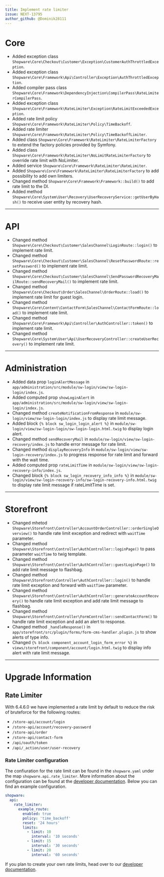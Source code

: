 ```yaml
---
title: Implement rate limiter
issue: NEXT-13795
author_github: @Dominik28111
---
```

# Core
* Added exception class `Shopware\Core\Checkout\Customer\Exception\CustomerAuthThrottledException`.
* Added exception class `Shopware\Core\Framework\Api\Controller\Exception\AuthThrottledException`.
* Added compiler pass class `Shopware\Core\Framework\DependencyInjection\CompilerPass\RateLimiterCompilerPass`.
* Added exception class `Shopware\Core\Framework\RateLimiter\Exception\RateLimitExceededException`.
* Added rate limit policy `Shopware\Core\Framework\RateLimiter\Policy\TimeBackoff`.
* Added rate limiter `Shopware\Core\Framework\RateLimiter\Policy\TimeBackoffLimiter`.
* Added class `Shopware\Core\Framework\RateLimiter\RateLimiterFactory` to extend the factory policies provided by Symfony.
* Added class `Shopware\Core\Framework\RateLimiter\NoLimitRateLimiterFactory` to override rate limit with NoLimiter.
* Added service `Shopware\Core\Framework\RateLimiter\RateLimiter`.
* Added `Shopware\Core\Framework\RateLimiter\RateLimiterFactory` to add possibility to add own limiters.
* Changed method `Shopware\Core\Framework\Framework::build()` to add rate limit to the DI.
* Added method `Shopware\Core\System\User\Recovery\UserRecoveryService::getUserByHash()` to receive user entity by recovery hash.
___
# API
* Changed method `Shopware\Core\Checkout\Customer\SalesChannel\LoginRoute::login()` to implement rate limit.
* Changed method `Shopware\Core\Checkout\Customer\SalesChannel\ResetPasswordRoute::resetPassword()` to implement rate limit.
* Changed method `Shopware\Core\Checkout\Customer\SalesChannel\SendPasswordRecoveryMailRoute::sendRecoveryMail()` to implement rate limit.
* Changed method `Shopware\Core\Checkout\Order\SalesChannel\OrderRoute::load()` to implement rate limit for guest login.
* Changed method `Shopware\Core\Content\ContactForm\SalesChannel\ContactFormRoute::load()` to implement rate limit.
* Changed method `Shopware\Core\Framework\Api\Controller\AuthController::token()` to implement rate limit.
* Changed method `Shopware\Core\System\User\Api\UserRecoveryController::createUserRecovery()` to implement rate limit.
___
# Administration
* Added data prop `loginAlertMessage` in `app/administration/src/module/sw-login/view/sw-login-login/index.js`.
* Added computed prop `showLoginAlert` in `app/administration/src/module/sw-login/view/sw-login-login/index.js`.
* Changed method `createNotificationFromResponse` in `module/sw-login/view/sw-login-login/index.js` to display rate limit message.
* Added block `{% block sw_login_login_alert %}` in `module/sw-login/view/sw-login-login/sw-login-login.html.twig` to display login alert.
* Changed method `sendRecoveryMail` in `module/sw-login/view/sw-login-recovery/index.js` to handle error message for rate limit.
* Changed method `displayRecoveryInfo` in `module/sw-login/view/sw-login-recovery/index.js` to progress response for rate limit and forward with the wait time.
* Added computed prop `rateLimitTime` in `module/sw-login/view/sw-login-recovery-info/index.js`.
* Changed block `{% block sw_login_recovery_info_info %}` in `module/sw-login/view/sw-login-recovery-info/sw-login-recovery-info.html.twig` to display rate limit message if rateLimitTime is set.
___
# Storefront
* Changed mhetod `Shopware\Storefront\Controller\AccountOrderController::orderSingleOverview()` to handle rate limit exception and redirect with `waitTime` parameter.
* Changed method `Shopware\Storefront\Controller\AuthController::loginPage()` to pass parameter `waitTime` to twig template.
* Changed method `Shopware\Storefront\Controller\AuthController::guestLoginPage()` to add rate limit message to flashbag.
* Changed method `Shopware\Storefront\Controller\AuthController::login()` to handle rate limit exception and forward with `waitTime` parameter.
* Changed method `Shopware\Storefront\Controller\AuthController::generateAccountRecovery()` to handle rate limit exception and add rate limit message to flashbag.
* Changed method `Shopware\Storefront\Controller\FormController::sendContactForm()` to handle rate limit exception and add an alert to response.
* Changed method `_handleResponse()` in `app/storefront/src/plugin/forms/form-cms-handler.plugin.js` to show alerts of type info.
* Changed `{% block component_account_login_form_error %}` in `views/storefront/component/account/login.html.twig` to display info alert with rate limit message.
___
# Upgrade Information

## Rate Limiter

With 6.4.6.0 we have implemented a rate limit by default to reduce the risk of bruteforce for the following routes:
- `/store-api/account/login`
- `/store-api/account/recovery-password`
- `/store-api/order`
- `/store-api/contact-form`
- `/api/oauth/token`
- `/api/_action/user/user-recovery`

### Rate Limiter configuration

The confiuration for the rate limit can be found in the `shopware.yaml` under the map `shopware.api.rate_limiter`.
More information about the configuration can be found at the [developer documentation](https://developer.haokeyingxiao.com/docs/guides/hosting/infrastructure/rate-limiter).
Below you can find an example configuration.

```yaml
shopware:
  api:
    rate_limiter:
      example_route:
        enabled: true
        policy: 'time_backoff'
        reset: '24 hours'
        limits:
          - limit: 10
            interval: '10 seconds'
          - limit: 15
            interval: '30 seconds'
          - limit: 20
            interval: '60 seconds'
```

If you plan to create your own rate limits, head over to our [developer documentation](https://developer.haokeyingxiao.com/docs/guides/plugins/plugins/framework/rate-limiter/add-rate-limiter-to-api-route).
